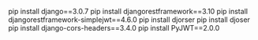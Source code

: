 <!-- インストール -->
pip install django==3.0.7
pip install djangorestframework==3.10
pip install djangorestframework-simplejwt==4.6.0
pip install djorser
pip install djoser
pip install django-cors-headers==3.4.0
pip install PyJWT==2.0.0 